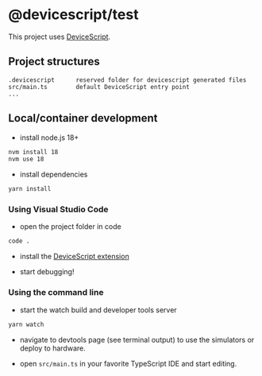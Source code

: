 # @devicescript/test

This project uses [DeviceScript](https://microsoft.github.io/devicescript/).

## Project structures

```
.devicescript      reserved folder for devicescript generated files
src/main.ts        default DeviceScript entry point
...
```

## Local/container development

-   install node.js 18+

```bash
nvm install 18
nvm use 18
```

-   install dependencies

```bash
yarn install
```

### Using Visual Studio Code

-   open the project folder in code

```bash
code .
```

-   install the [DeviceScript extension](https://microsoft.github.io/devicescript/getting-started/vscode)

-   start debugging!

### Using the command line

-   start the watch build and developer tools server

```bash
yarn watch
```

-   navigate to devtools page (see terminal output)
    to use the simulators or deploy to hardware.

-   open `src/main.ts` in your favorite TypeScript IDE and start editing.
